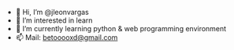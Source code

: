 - 👋 Hi, I’m @jleonvargas
- 👀 I’m interested in learn
- 🌱 I’m currently learning python & web programming environment
- 📫 Mail: betooooxd@gmail.com

<!---
jleonvargas/jleonvargas is a ✨ special ✨ repository because its `README.md` (this file) appears on your GitHub profile.
You can click the Preview link to take a look at your changes.
--->
